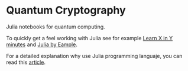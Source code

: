 # Quantum Cryptography

Julia notebooks for quantum computing.

To quickly get a feel working with Julia see for example [Learn X in Y minutes](https://learnxinyminutes.com/docs/julia/) and [Julia by Eample](http://samuelcolvin.github.io/JuliaByExample/).

For a detailed explanation why use Julia programming languaje, you can read this [article](http://www.nowozin.net/sebastian/blog/the-julia-language-for-scientific-computing.html).

